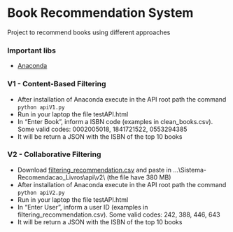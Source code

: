 # Book Recommendation System
Project to recommend books using different approaches

### Important libs
* [Anaconda](https://www.anaconda.com/products/individual)

### V1 - Content-Based Filtering
* After installation of Anaconda execute in the API root path the command `python apiV1.py`
* Run in your laptop the file testAPI.html
* In “Enter Book”, inform a ISBN code (examples in clean_books.csv). Some valid codes: 0002005018, 1841721522, 0553294385
* It will be return a JSON with the ISBN of the top 10 books


### V2 - Collaborative Filtering
* Download  [filtering_recommendation.csv](https://drive.google.com/file/d/1EUAs1wKWLhOyqRibDfLQ7PI77kjyWzDI/view?usp=sharing) and paste in ...\Sistema-Recomendacao_Livros\api\v2\ (the file have 380 MB)
* After installation of Anaconda execute in the API root path the command `python apiV2.py`
* Run in your laptop the file testAPI.html
* In “Enter User”, inform a user ID (examples in filtering_recommendation.csv). Some valid codes: 242, 388, 446, 643
* It will be return a JSON with the ISBN of the top 10 books
